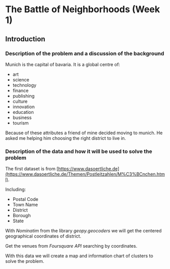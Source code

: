 # The Battle of Neighborhoods (Week 1)

## Introduction

### Description of the problem and a discussion of the background
Munich is the capital of bavaria. It is a global centre of:

- art
- science
- technology
- finance
- publishing
- culture
- innovation
- education
- business
- tourism

Because of these attributes a friend of mine decided moving to munich. He asked me helping him choosing the right district to live in.


### Description of the data and how it will be used to solve the problem 

The first dataset is from [https://www.dasoertliche.de](https://www.dasoertliche.de/Themen/Postleitzahlen/M%C3%BCnchen.html).

Including:

- Postal Code
- Town Name
- District
- Borough
- State

With *Nominatim* from the library *geopy.geocoders* we will get the centered geographical coordinates of district.

Get the venues from *Foursquare API* searching by coordinates.

With this data we will create a map and information chart of clusters to solve the problem.
